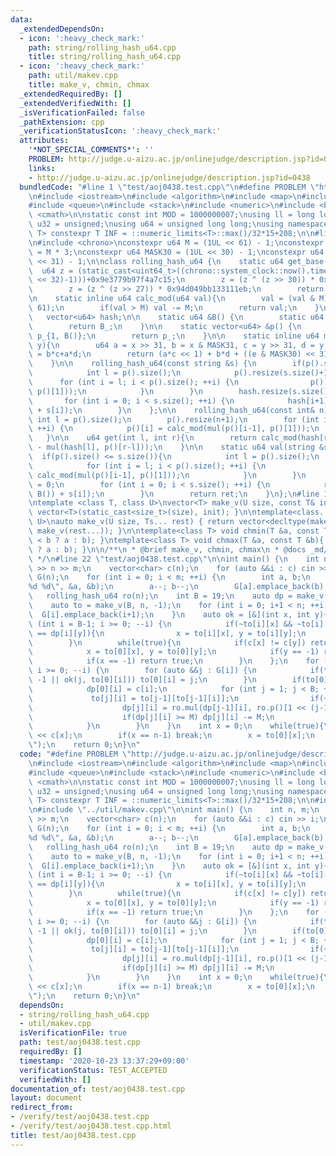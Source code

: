 ```yaml
---
data:
  _extendedDependsOn:
  - icon: ':heavy_check_mark:'
    path: string/rolling_hash_u64.cpp
    title: string/rolling_hash_u64.cpp
  - icon: ':heavy_check_mark:'
    path: util/makev.cpp
    title: make_v, chmin, chmax
  _extendedRequiredBy: []
  _extendedVerifiedWith: []
  _isVerificationFailed: false
  _pathExtension: cpp
  _verificationStatusIcon: ':heavy_check_mark:'
  attributes:
    '*NOT_SPECIAL_COMMENTS*': ''
    PROBLEM: http://judge.u-aizu.ac.jp/onlinejudge/description.jsp?id=0438
    links:
    - http://judge.u-aizu.ac.jp/onlinejudge/description.jsp?id=0438
  bundledCode: "#line 1 \"test/aoj0438.test.cpp\"\n#define PROBLEM \"http://judge.u-aizu.ac.jp/onlinejudge/description.jsp?id=0438\"\
    \n#include <iostream>\n#include <algorithm>\n#include <map>\n#include <set>\n\
    #include <queue>\n#include <stack>\n#include <numeric>\n#include <bitset>\n#include\
    \ <cmath>\n\nstatic const int MOD = 1000000007;\nusing ll = long long;\nusing\
    \ u32 = unsigned;\nusing u64 = unsigned long long;\nusing namespace std;\n\ntemplate<class\
    \ T> constexpr T INF = ::numeric_limits<T>::max()/32*15+208;\n\n#line 1 \"string/rolling_hash_u64.cpp\"\
    \n#include <chrono>\nconstexpr u64 M = (1UL << 61) - 1;\nconstexpr u64 POSITIVISER\
    \ = M * 3;\nconstexpr u64 MASK30 = (1UL << 30) - 1;\nconstexpr u64 MASK31 = (1UL\
    \ << 31) - 1;\n\nclass rolling_hash_u64 {\n    static u64 get_base(){\n      \
    \  u64 z = (static_cast<uint64_t>((chrono::system_clock::now().time_since_epoch().count())&((1LL\
    \ << 32)-1)))+0x9e3779b97f4a7c15;\n        z = (z ^ (z >> 30)) * 0xbf58476d1ce4e5b9;\n\
    \        z = (z ^ (z >> 27)) * 0x94d049bb133111eb;\n        return z;\n    }\n\
    \n    static inline u64 calc_mod(u64 val){\n        val = (val & M) + (val >>\
    \ 61);\n        if(val > M) val -= M;\n        return val;\n    }\npublic:\n \
    \   vector<u64> hash;\n\n    static u64 &B() {\n        static u64 B_ = (get_base())%(M-2)+2;\n\
    \        return B_;\n    }\n\n    static vector<u64> &p() {\n        static vector<u64>\
    \ p_{1, B()};\n        return p_;\n    }\n\n    static inline u64 mul(u64 x, u64\
    \ y){\n        u64 a = x >> 31, b = x & MASK31, c = y >> 31, d = y & MASK31, e\
    \ = b*c+a*d;\n        return (a*c << 1) + b*d + ((e & MASK30) << 31) + (e >> 30);\n\
    \    }\n\n    rolling_hash_u64(const string &s) {\n        if(p().size() <= s.size()){\n\
    \            int l = p().size();\n            p().resize(s.size()+1);\n      \
    \      for (int i = l; i < p().size(); ++i) {\n                p()[i] = calc_mod(mul(p()[i-1],\
    \ p()[1]));\n            }\n        }\n        hash.resize(s.size()+1, 0);\n \
    \       for (int i = 0; i < s.size(); ++i) {\n            hash[i+1] = calc_mod(mul(hash[i],B())\
    \ + s[i]);\n        }\n    };\n\n    rolling_hash_u64(const int& n){\n       \
    \ int l = p().size();\n        p().resize(n+1);\n        for (int i = l; i < p().size();\
    \ ++i) {\n            p()[i] = calc_mod(mul(p()[i-1], p()[1]));\n        }\n \
    \   }\n\n    u64 get(int l, int r){\n        return calc_mod(hash[r] + POSITIVISER\
    \ - mul(hash[l], p()[r-l]));\n    }\n\n    static u64 val(string &s){\n      \
    \  if(p().size() <= s.size()){\n            int l = p().size();\n            p().resize(s.size()+1);\n\
    \            for (int i = l; i < p().size(); ++i) {\n                p()[i] =\
    \ calc_mod(mul(p()[i-1], p()[1]));\n            }\n        }\n        u64 ret\
    \ = 0;\n        for (int i = 0; i < s.size(); ++i) {\n            ret = calc_mod(mul(ret,\
    \ B()) + s[i]);\n        }\n        return ret;\n    }\n};\n#line 1 \"util/makev.cpp\"\
    \ntemplate <class T, class U>\nvector<T> make_v(U size, const T& init){ return\
    \ vector<T>(static_cast<size_t>(size), init); }\n\ntemplate<class... Ts, class\
    \ U>\nauto make_v(U size, Ts... rest) { return vector<decltype(make_v(rest...))>(static_cast<size_t>(size),\
    \ make_v(rest...)); }\n\ntemplate<class T> void chmin(T &a, const T &b){ a = (a\
    \ < b ? a : b); }\ntemplate<class T> void chmax(T &a, const T &b){ a = (a > b\
    \ ? a : b); }\n\n/**\n * @brief make_v, chmin, chmax\n * @docs _md/makev.md\n\
    \ */\n#line 22 \"test/aoj0438.test.cpp\"\n\nint main() {\n    int n, m;\n    cin\
    \ >> n >> m;\n    vector<char> c(n);\n    for (auto &&i : c) cin >> i;\n    vector<vector<int>>\
    \ G(n);\n    for (int i = 0; i < m; ++i) {\n        int a, b;\n        scanf(\"\
    %d %d\", &a, &b);\n        a--; b--;\n        G[a].emplace_back(b);\n    }\n \
    \   rolling_hash_u64 ro(n);\n    int B = 19;\n    auto dp = make_v(B, n, u64(0));\n\
    \    auto to = make_v(B, n, -1);\n    for (int i = 0; i+1 < n; ++i) {\n      \
    \  G[i].emplace_back(i+1);\n    }\n    auto ok = [&](int x, int y){\n        for\
    \ (int i = B-1; i >= 0; --i) {\n            if(~to[i][x] && ~to[i][y] && dp[i][x]\
    \ == dp[i][y]){\n                x = to[i][x], y = to[i][y];\n            }\n\
    \        }\n        while(true){\n            if(c[x] != c[y]) return c[x] < c[y];\n\
    \            x = to[0][x], y = to[0][y];\n            if(y == -1) return false;\n\
    \            if(x == -1) return true;\n        }\n    };\n    for (int i = n-1;\
    \ i >= 0; --i) {\n        for (auto &&j : G[i]) {\n            if(to[0][i] ==\
    \ -1 || ok(j, to[0][i])) to[0][i] = j;\n        }\n        if(to[0][i] != -1){\n\
    \            dp[0][i] = c[i];\n            for (int j = 1; j < B; ++j) {\n   \
    \             to[j][i] = to[j-1][to[j-1][i]];\n                if(~to[j][i]) {\n\
    \                    dp[j][i] = ro.mul(dp[j-1][i], ro.p()[1 << (j-1)])+dp[j-1][to[j-1][i]];\n\
    \                    if(dp[j][i] >= M) dp[j][i] -= M;\n                }else break;\n\
    \            }\n        }\n    }\n    int x = 0;\n    while(true){\n        cout\
    \ << c[x];\n        if(x == n-1) break;\n        x = to[0][x];\n    }\n    puts(\"\
    \");\n    return 0;\n}\n"
  code: "#define PROBLEM \"http://judge.u-aizu.ac.jp/onlinejudge/description.jsp?id=0438\"\
    \n#include <iostream>\n#include <algorithm>\n#include <map>\n#include <set>\n\
    #include <queue>\n#include <stack>\n#include <numeric>\n#include <bitset>\n#include\
    \ <cmath>\n\nstatic const int MOD = 1000000007;\nusing ll = long long;\nusing\
    \ u32 = unsigned;\nusing u64 = unsigned long long;\nusing namespace std;\n\ntemplate<class\
    \ T> constexpr T INF = ::numeric_limits<T>::max()/32*15+208;\n\n#include \"../string/rolling_hash_u64.cpp\"\
    \n#include \"../util/makev.cpp\"\n\nint main() {\n    int n, m;\n    cin >> n\
    \ >> m;\n    vector<char> c(n);\n    for (auto &&i : c) cin >> i;\n    vector<vector<int>>\
    \ G(n);\n    for (int i = 0; i < m; ++i) {\n        int a, b;\n        scanf(\"\
    %d %d\", &a, &b);\n        a--; b--;\n        G[a].emplace_back(b);\n    }\n \
    \   rolling_hash_u64 ro(n);\n    int B = 19;\n    auto dp = make_v(B, n, u64(0));\n\
    \    auto to = make_v(B, n, -1);\n    for (int i = 0; i+1 < n; ++i) {\n      \
    \  G[i].emplace_back(i+1);\n    }\n    auto ok = [&](int x, int y){\n        for\
    \ (int i = B-1; i >= 0; --i) {\n            if(~to[i][x] && ~to[i][y] && dp[i][x]\
    \ == dp[i][y]){\n                x = to[i][x], y = to[i][y];\n            }\n\
    \        }\n        while(true){\n            if(c[x] != c[y]) return c[x] < c[y];\n\
    \            x = to[0][x], y = to[0][y];\n            if(y == -1) return false;\n\
    \            if(x == -1) return true;\n        }\n    };\n    for (int i = n-1;\
    \ i >= 0; --i) {\n        for (auto &&j : G[i]) {\n            if(to[0][i] ==\
    \ -1 || ok(j, to[0][i])) to[0][i] = j;\n        }\n        if(to[0][i] != -1){\n\
    \            dp[0][i] = c[i];\n            for (int j = 1; j < B; ++j) {\n   \
    \             to[j][i] = to[j-1][to[j-1][i]];\n                if(~to[j][i]) {\n\
    \                    dp[j][i] = ro.mul(dp[j-1][i], ro.p()[1 << (j-1)])+dp[j-1][to[j-1][i]];\n\
    \                    if(dp[j][i] >= M) dp[j][i] -= M;\n                }else break;\n\
    \            }\n        }\n    }\n    int x = 0;\n    while(true){\n        cout\
    \ << c[x];\n        if(x == n-1) break;\n        x = to[0][x];\n    }\n    puts(\"\
    \");\n    return 0;\n}\n"
  dependsOn:
  - string/rolling_hash_u64.cpp
  - util/makev.cpp
  isVerificationFile: true
  path: test/aoj0438.test.cpp
  requiredBy: []
  timestamp: '2020-10-23 13:37:29+09:00'
  verificationStatus: TEST_ACCEPTED
  verifiedWith: []
documentation_of: test/aoj0438.test.cpp
layout: document
redirect_from:
- /verify/test/aoj0438.test.cpp
- /verify/test/aoj0438.test.cpp.html
title: test/aoj0438.test.cpp
---
```

